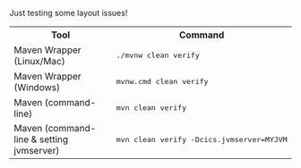 Just testing some layout issues!

<table>
  <tr>
    <th>Tool</th>
    <th>Command</th>
  </tr>
  <tr>
    <td>Maven Wrapper (Linux/Mac)</td>
    <td><pre lang="shell">./mvnw clean verify</pre></td>
  </tr>
  <tr>
    <td>Maven Wrapper (Windows)</td>
    <td><pre lang="shell">mvnw.cmd clean verify</pre></td>
  </tr>
  <tr>
    <td>Maven (command-line)</td>
    <td><pre lang="shell">mvn clean verify</pre></td>
  </tr>
  <tr>
    <td>Maven (command-line & setting jvmserver)</td>
    <td><pre lang="shell">mvn clean verify -Dcics.jvmserver=MYJVM</pre></td>
  </tr>
</table>
